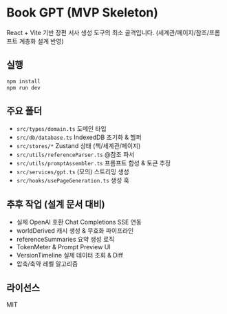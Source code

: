 # Book GPT (MVP Skeleton)

React + Vite 기반 장편 서사 생성 도구의 최소 골격입니다. (세계관/페이지/참조/프롬프트 계층화 설계 반영)

## 실행

```bash
npm install
npm run dev
```

## 주요 폴더
- `src/types/domain.ts` 도메인 타입
- `src/db/database.ts` IndexedDB 초기화 & 헬퍼
- `src/stores/*` Zustand 상태 (책/세계관/페이지)
- `src/utils/referenceParser.ts` @참조 파서
- `src/utils/promptAssembler.ts` 프롬프트 합성 & 토큰 추정
- `src/services/gpt.ts` (모의) 스트리밍 생성
- `src/hooks/usePageGeneration.ts` 생성 훅

## 추후 작업 (설계 문서 대비)
- 실제 OpenAI 호환 Chat Completions SSE 연동
- worldDerived 캐시 생성 & 무효화 파이프라인
- referenceSummaries 요약 생성 로직
- TokenMeter & Prompt Preview UI
- VersionTimeline 실제 데이터 조회 & Diff
- 압축/축약 레벨 알고리즘

## 라이선스
MIT
